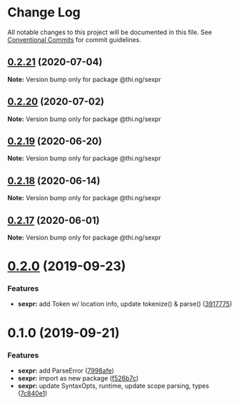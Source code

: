 # Change Log

All notable changes to this project will be documented in this file.
See [Conventional Commits](https://conventionalcommits.org) for commit guidelines.

## [0.2.21](https://github.com/thi-ng/umbrella/compare/@thi.ng/sexpr@0.2.20...@thi.ng/sexpr@0.2.21) (2020-07-04)

**Note:** Version bump only for package @thi.ng/sexpr





## [0.2.20](https://github.com/thi-ng/umbrella/compare/@thi.ng/sexpr@0.2.19...@thi.ng/sexpr@0.2.20) (2020-07-02)

**Note:** Version bump only for package @thi.ng/sexpr





## [0.2.19](https://github.com/thi-ng/umbrella/compare/@thi.ng/sexpr@0.2.18...@thi.ng/sexpr@0.2.19) (2020-06-20)

**Note:** Version bump only for package @thi.ng/sexpr





## [0.2.18](https://github.com/thi-ng/umbrella/compare/@thi.ng/sexpr@0.2.17...@thi.ng/sexpr@0.2.18) (2020-06-14)

**Note:** Version bump only for package @thi.ng/sexpr





## [0.2.17](https://github.com/thi-ng/umbrella/compare/@thi.ng/sexpr@0.2.16...@thi.ng/sexpr@0.2.17) (2020-06-01)

**Note:** Version bump only for package @thi.ng/sexpr





# [0.2.0](https://github.com/thi-ng/umbrella/compare/@thi.ng/sexpr@0.1.0...@thi.ng/sexpr@0.2.0) (2019-09-23)

### Features

* **sexpr:** add Token w/ location info, update tokenize() & parse() ([3917775](https://github.com/thi-ng/umbrella/commit/3917775))

# 0.1.0 (2019-09-21)

### Features

* **sexpr:** add ParseError ([7998afe](https://github.com/thi-ng/umbrella/commit/7998afe))
* **sexpr:** import as new package ([f526b7c](https://github.com/thi-ng/umbrella/commit/f526b7c))
* **sexpr:** update SyntaxOpts, runtime, update scope parsing, types ([7c840e1](https://github.com/thi-ng/umbrella/commit/7c840e1))

